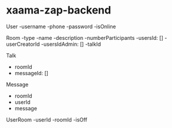 # xaama-zap-backend

User
-username
-phone
-password
-isOnline


Room
-type
-name
-description
-numberParticipants
-usersId: []
-userCreatorId
-usersIdAdmin: []
-talkId


Talk
- roomId
- messageId: []


Message
- roomId
- userId
- message


UserRoom
-userId
-roomId
-isOff
